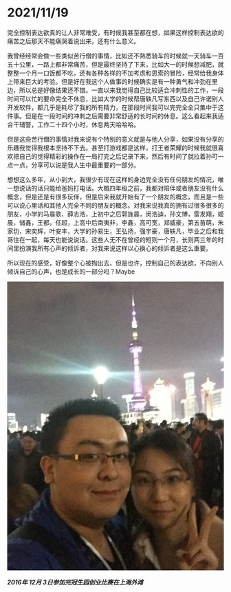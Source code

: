# 2021/11/19

完全控制表达欲真的让人非常难受，有时候我甚至都在想，如果这样控制表达欲的痛苦之后那天不能痛哭着说出来，还有什么意义。

我曾经经常会做一些类似苦行僧的事情，比如还不熟悉骑车的时候就一天骑车一百五十公里，一路上都非常痛苦，但是最终坚持了下来，比如大一的时候想减肥，就整整一个月一口饭都不吃，还有各种各样的不加考虑和思索的冒险，经常给我身体上带来巨大的考验。但是好在我这个人做事的时候确实是有一种勇气和冲劲在里边，所以总是好像结果还不错。一直以来我觉得自己比较适合冲刺性的工作，一段时间可以忙的要命完全不休息，比如大学的时候帮唐轶凡写东西以及自己许诺别人开发软件，都几乎是耗尽了我的所有精力，在那段时间我可以完完全全只集中于这件事。但是在一段时间的冲刺之后需要非常舒适的长时间的休息。这么看起来我适合干辅警，工作二十四个小时，休息两天哈哈哈。

但是这些苦行僧的事情对我来说有个特别的意义就是与他人分享，如果没有分享的乐趣我觉得我根本坚持不下去。甚至打游戏都是这样，打王者荣耀的时候我就很喜欢把自己的觉得精彩的操作在一局打完之后记录下来，然后有时间了就拉着孙可一点一点，分享可以说是我人生中最重要的一部分。

想想这么多年，从小到大，我很少有现在这样的身边完全没有任何朋友的情况，唯一想说话的话只能给爸妈打电话。大概四年级之前，我都对陪伴或者朋友没有什么概念，但是还是有很多玩伴，但是后来我就开始有了一个朋友的概念，而且是一些可以说心里话和其他人完全不同的朋友的概念。对我来说我真的拥有过很多很多的朋友，小学的马晨歌、薛志浩，上初中之后郭旌晨，闵浩迪，孙文博，雷发翔，姬晨，储鑫，王都，任超，上高中后南夷非，李鑫，高可宽，郑威豪，第五苗萌，朱家玏，宋奕辉，叶安丰，大学的孙易生，王弘扬，强宇豪，唐轶凡，毕业之后和我哥住在一起，每天也能说说话。这些人无不在曾经的短则一个月，长则两三年的时间里扮演我所有心声的倾诉者，对我来说这样以心换心的倾诉者是这么重要。

所以现在的感受，好像整个心被掏出去，但是也许，控制自己的表达欲，不向别人倾诉自己的心声，也是成长的一部分吗？Maybe

![2016年12月3日参加完冠生园创业比赛在上海外滩.jpg](../images/2016年12月3日参加完冠生园创业比赛在上海外滩.jpg)

___2016年 12月 3日参加完冠生园创业比赛在上海外滩___